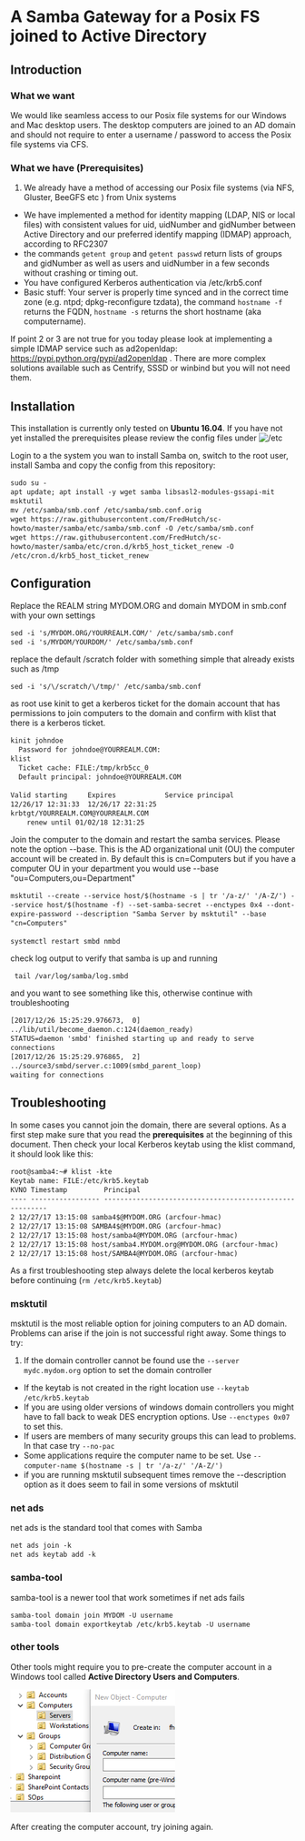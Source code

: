 # A Samba Gateway for a Posix FS joined to Active Directory

## Introduction

### What we want
We would like seamless access to our Posix file systems for our Windows and Mac
desktop users. The desktop computers are joined to an AD domain and should not
require to enter a username / password to access the Posix file systems via CFS.

### What we have (Prerequisites)

1. We already have a method of accessing our Posix file systems (via NFS, Gluster,
BeeGFS etc ) from Unix systems
* We have implemented a method for identity mapping (LDAP, NIS or local files)
with consistent values for uid, uidNumber and gidNumber between Active Directory
and our preferred identify mapping (IDMAP) approach, according to RFC2307
* the commands `getent group` and `getent passwd` return lists of groups and
gidNumber as well as users and uidNumber in a few seconds without crashing or
timing out.
* You have configured Kerberos authentication via /etc/krb5.conf
* Basic stuff: Your server is properly time synced and in the correct time zone
(e.g. ntpd; dpkg-reconfigure tzdata), the command `hostname -f` returns the FQDN,
 `hostname -s` returns the short hostname (aka computername).

If point 2 or 3 are not true for you today please look at implementing a simple
IDMAP service such as ad2openldap: https://pypi.python.org/pypi/ad2openldap .
There are more complex solutions available such as Centrify, SSSD or winbind but
you will not need them.

## Installation

This installation is currently only tested on **Ubuntu 16.04**. If you have not yet
installed the prerequisites please review the config files under ![/etc](./etc/)  

Login to a the system you wan to install Samba on, switch to the root user,
install Samba and copy the config from this repository:

    sudo su -
    apt update; apt install -y wget samba libsasl2-modules-gssapi-mit msktutil
    mv /etc/samba/smb.conf /etc/samba/smb.conf.orig
    wget https://raw.githubusercontent.com/FredHutch/sc-howto/master/samba/etc/samba/smb.conf -O /etc/samba/smb.conf
    wget https://raw.githubusercontent.com/FredHutch/sc-howto/master/samba/etc/cron.d/krb5_host_ticket_renew -O /etc/cron.d/krb5_host_ticket_renew


## Configuration

Replace the REALM string MYDOM.ORG and domain MYDOM in smb.conf with your own
settings

    sed -i 's/MYDOM.ORG/YOURREALM.COM/' /etc/samba/smb.conf
    sed -i 's/MYDOM/YOURDOM/' /etc/samba/smb.conf

replace the default /scratch folder with something simple that already exists
such as /tmp

    sed -i 's/\/scratch/\/tmp/' /etc/samba/smb.conf

as root use kinit to get a kerberos ticket for the domain account that has
permissions to join computers to the domain and confirm with klist that there is
a kerberos ticket.

    kinit johndoe
      Password for johndoe@YOURREALM.COM:
    klist
      Ticket cache: FILE:/tmp/krb5cc_0
      Default principal: johndoe@YOURREALM.COM

    Valid starting     Expires            Service principal
    12/26/17 12:31:33  12/26/17 22:31:25  krbtgt/YOURREALM.COM@YOURREALM.COM
    	renew until 01/02/18 12:31:25

Join the computer to the domain and restart the samba services. Please note the
option --base. This is the AD organizational unit (OU) the computer account will be
created in. By default this is cn=Computers but if you have a computer OU in your
department you would use --base "ou=Computers,ou=Department"

    msktutil --create --service host/$(hostname -s | tr '/a-z/' '/A-Z/') --service host/$(hostname -f) --set-samba-secret --enctypes 0x4 --dont-expire-password --description "Samba Server by msktutil" --base "cn=Computers"

    systemctl restart smbd nmbd

check log output to verify that samba is up and running

     tail /var/log/samba/log.smbd

and you want to see something like this, otherwise continue with troubleshooting

    [2017/12/26 15:25:29.976673,  0] ../lib/util/become_daemon.c:124(daemon_ready)
    STATUS=daemon 'smbd' finished starting up and ready to serve connections
    [2017/12/26 15:25:29.976865,  2] ../source3/smbd/server.c:1009(smbd_parent_loop)
    waiting for connections

## Troubleshooting

In some cases you cannot join the domain, there are several options. As a first
step make sure that you read the **prerequisites** at the beginning of this document.
Then check your local Kerberos keytab using the klist command, it should look
like this:

    root@samba4:~# klist -kte
    Keytab name: FILE:/etc/krb5.keytab
    KVNO Timestamp         Principal
    ---- ----------------- --------------------------------------------------------
    2 12/27/17 13:15:08 samba4$@MYDOM.ORG (arcfour-hmac)
    2 12/27/17 13:15:08 SAMBA4$@MYDOM.ORG (arcfour-hmac)
    2 12/27/17 13:15:08 host/samba4@MYDOM.ORG (arcfour-hmac)
    2 12/27/17 13:15:08 host/samba4.MYDOM.org@MYDOM.ORG (arcfour-hmac)
    2 12/27/17 13:15:08 host/SAMBA4@MYDOM.ORG (arcfour-hmac)

As a first troubleshooting step always delete the local kerberos keytab before
continuing (`rm /etc/krb5.keytab`)

### msktutil

msktutil is the most reliable option for joining computers to an AD domain.
Problems can arise if the join is not successful right away. Some things to try:

1. If the domain controller cannot be found use the `--server mydc.mydom.org`
option to set the domain controller
* If the keytab is not created in the right location use `--keytab /etc/krb5.keytab`
* If you are using older versions of windows domain controllers you might have to
fall back to weak DES encryption options. Use `--enctypes 0x07` to set this.
* If users are members of many security groups this can lead to problems. In that
case try `--no-pac`
* Some applications require the computer name to be set. Use `--computer-name
$(hostname -s | tr '/a-z/' '/A-Z/')`
* if you are running msktutil subsequent times remove the --description option as
it does seem to fail in some versions of msktutil

### net ads

net ads is the standard tool that comes with Samba

    net ads join -k
    net ads keytab add -k

### samba-tool

samba-tool is a newer tool that work sometimes if net ads fails

    samba-tool domain join MYDOM -U username
    samba-tool domain exportkeytab /etc/krb5.keytab -U username

### other tools

Other tools might require you to pre-create  the computer account in a Windows
tool called **Active Directory Users and Computers**.

![Active Directory Users and Computers](assets/markdown-img-paste-20171226134251669.png)

After creating the computer account, try joining again.
